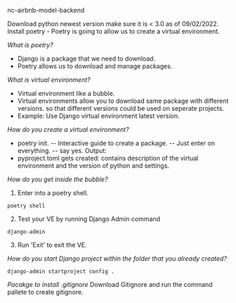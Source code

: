 nc-airbnb-model-backend

Download python newest version make sure it is < 3.0 as of 09/02/2022.
Install poetry - Poetry is going to allow us to create a virtual environment. 

*What is poetry?*

- Django is a package that we need to download. 
- Poetry allows us to download and manage packages.

*What is virtual environment?*
- Virtual environment like a bubble.
- Virtual environments allow you to download same package with different versions. so that different versions could be used on seperate projects.
- Example: Use Django virtual environment latest version. 

*How do you create a virtual environment?*
- poetry init. 
-- Interactive guide to create a package. 
-- Just enter on everything. 
-- say yes. 
Output: 
- pyproject.toml gets created: contains description of the virtual environment and the version of python and settings. 

*How do you get inside the bubble?*
1. Enter into a poetry shell. 
```
poetry shell
```
2. Test your VE by running Django Admin command
```
django-admin
```
3. Run 'Exit' to exit the VE.

*How do you start Django project within the folder that you already created?*
```
django-admin startproject config .
```

*Pacakge to install .gitignore*
Download Gitignore and run the command pallete to create gitignore. 

